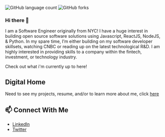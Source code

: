 ![GitHub language count](https://img.shields.io/github/languages/count/SkipPharaoh/SkipPharaoh?color=ff0000&style=plastic)
![GitHub forks](https://img.shields.io/github/forks/SkipPharaoh/SkipPharaoh?logoColor=ff0000&style=social)
### Hi there 👋

I am a Software Engineer originally from NYC! I have a huge interest in building open source software solutions using Javascript, ReactJS, NodeJS, & Python. In my spare time, I’m either building on my software developer skillsets, watching CNBC or reading up on the latest technological R&D. I am highly interested in providing skills to a company within the fintech, investment, or technology industry. 

Check out what i'm currently up to here!

## Digital Home
Need to see my projects, resume, and/or to learn more about me, click [here]()

## 📫 Connect With Me
- [LinkedIn](https://www.linkedin.com/in/skippharaoh/)
- [Twitter](https://twitter.com/SKIP_Pharaoh)
<!--
**SkipPharaoh/SkipPharaoh** is a ✨ _special_ ✨ repository because its `README.md` (this file) appears on your GitHub profile.

Here are some ideas to get you started:

- 🔭 I’m currently working on ...
- 🌱 I’m currently learning ...
- 👯 I’m looking to collaborate on ...
- 🤔 I’m looking for help with ...
- 💬 Ask me about ...
- 📫 How to reach me: ...
- 😄 Pronouns: ...
- ⚡ Fun fact: ...
-->

